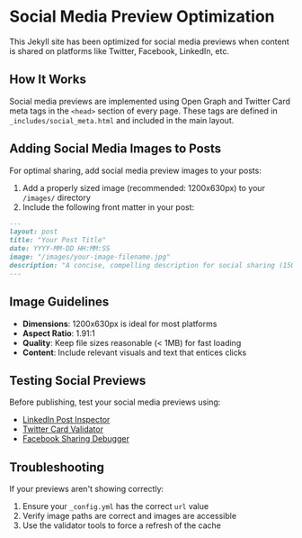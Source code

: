 # Social Media Preview Optimization

This Jekyll site has been optimized for social media previews when content is shared on platforms like Twitter, Facebook, LinkedIn, etc.

## How It Works

Social media previews are implemented using Open Graph and Twitter Card meta tags in the `<head>` section of every page. These tags are defined in `_includes/social_meta.html` and included in the main layout.

## Adding Social Media Images to Posts

For optimal sharing, add social media preview images to your posts:

1. Add a properly sized image (recommended: 1200x630px) to your `/images/` directory
2. Include the following front matter in your post:

```markdown
---
layout: post
title: "Your Post Title"
date: YYYY-MM-DD HH:MM:SS
image: "/images/your-image-filename.jpg"
description: "A concise, compelling description for social sharing (150-160 characters)"
---
```

## Image Guidelines

- **Dimensions**: 1200x630px is ideal for most platforms
- **Aspect Ratio**: 1.91:1
- **Quality**: Keep file sizes reasonable (< 1MB) for fast loading
- **Content**: Include relevant visuals and text that entices clicks

## Testing Social Previews

Before publishing, test your social media previews using:
- [LinkedIn Post Inspector](https://www.linkedin.com/post-inspector/)
- [Twitter Card Validator](https://cards-dev.twitter.com/validator)
- [Facebook Sharing Debugger](https://developers.facebook.com/tools/debug/)

## Troubleshooting

If your previews aren't showing correctly:
1. Ensure your `_config.yml` has the correct `url` value
2. Verify image paths are correct and images are accessible
3. Use the validator tools to force a refresh of the cache 